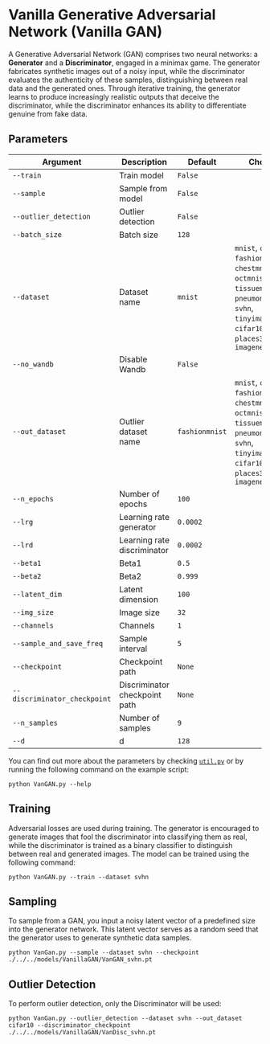 # Vanilla Generative Adversarial Network (Vanilla GAN)

A Generative Adversarial Network (GAN) comprises two neural networks: a **Generator** and a **Discriminator**, engaged in a minimax game. The generator fabricates synthetic images out of a noisy input, while the discriminator evaluates the authenticity of these samples, distinguishing between real data and the generated ones. Through iterative training, the generator learns to produce increasingly realistic outputs that deceive the discriminator, while the discriminator enhances its ability to differentiate genuine from fake data.

## Parameters

| Argument                  | Description                                        | Default  | Choices                                                                                                                                                                      |
|---------------------------|----------------------------------------------------|----------|------------------------------------------------------------------------------------------------------------------------------------------------------------------------------|
| `--train`                 | Train model                                        | `False`  |                                                                                                                                                                              |
| `--sample`                | Sample from model                                  | `False`  |                                                                                                                                                                              |
| `--outlier_detection`     | Outlier detection                                  | `False`  |                                                                                                                                                                              |
| `--batch_size`            | Batch size                                         | `128`    |                                                                                                                                                                              |
| `--dataset`               | Dataset name                                       | `mnist`  | `mnist`, `cifar10`, `fashionmnist`, `chestmnist`, `octmnist`, `tissuemnist`, `pneumoniamnist`, `svhn`, `tinyimagenet`, `cifar100`, `places365`, `dtd`, `imagenet`            |
| `--no_wandb`              | Disable Wandb                                      | `False`  |                                                                                                                                                                              |
| `--out_dataset`           | Outlier dataset name                               | `fashionmnist` | `mnist`, `cifar10`, `fashionmnist`, `chestmnist`, `octmnist`, `tissuemnist`, `pneumoniamnist`, `svhn`, `tinyimagenet`, `cifar100`, `places365`, `dtd`, `imagenet`      |
| `--n_epochs`              | Number of epochs                                   | `100`    |                                                                                                                                                                              |
| `--lrg`                   | Learning rate generator                            | `0.0002` |                                                                                                                                                                              |
| `--lrd`                   | Learning rate discriminator                        | `0.0002` |                                                                                                                                                                              |
| `--beta1`                 | Beta1                                              | `0.5`    |                                                                                                                                                                              |
| `--beta2`                 | Beta2                                              | `0.999`  |                                                                                                                                                                              |
| `--latent_dim`            | Latent dimension                                   | `100`    |                                                                                                                                                                              |
| `--img_size`              | Image size                                         | `32`     |                                                                                                                                                                              |
| `--channels`              | Channels                                           | `1`      |                                                                                                                                                                              |
| `--sample_and_save_freq`  | Sample interval                                    | `5`      |                                                                                                                                                                              |
| `--checkpoint`            | Checkpoint path                                    | `None`   |                                                                                                                                                                              |
| `--discriminator_checkpoint` | Discriminator checkpoint path                   | `None`   |                                                                                                                                                                              |
| `--n_samples`             | Number of samples                                  | `9`      |                                                                                                                                                                              |
| `--d`                     | d                                                  | `128`    |                                                                                                                                                                              |

You can find out more about the parameters by checking [`util.py`](./../src/generativezoo/utils/util.py) or by running the following command on the example script:

    python VanGAN.py --help

## Training

Adversarial losses are used during training. The generator is encouraged to generate images that fool the discriminator into classifying them as real, while the discriminator is trained as a binary classifier to distinguish between real and generated images. The model can be trained using the following command:

    python VanGAN.py --train --dataset svhn

## Sampling

To sample from a GAN, you input a noisy latent vector of a predefined size into the generator network. This latent vector serves as a random seed that the generator uses to generate synthetic data samples.

    python VanGan.py --sample --dataset svhn --checkpoint ./../../models/VanillaGAN/VanGAN_svhn.pt

## Outlier Detection

To perform outlier detection, only the Discriminator will be used:

    python VanGan.py --outlier_detection --dataset svhn --out_dataset cifar10 --discriminator_checkpoint ./../../models/VanillaGAN/VanDisc_svhn.pt